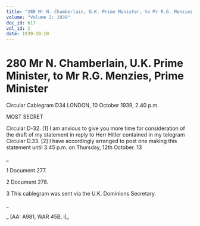 ```yaml
---
title: "280 Mr N. Chamberlain, U.K. Prime Minister, to Mr R.G. Menzies, Prime Minister"
volume: "Volume 2: 1939"
doc_id: 617
vol_id: 2
date: 1939-10-10
---
```


# 280 Mr N. Chamberlain, U.K. Prime Minister, to Mr R.G. Menzies, Prime Minister

Circular Cablegram D34 LONDON, 10 October 1939, 2.40 p.m.

MOST SECRET

Circular D-32. [1] I am anxious to give you more time for consideration of the draft of my statement in reply to Herr Hitler contained in my telegram Circular D.33. [2] I have accordingly arranged to post one making this statement until 3.45 p.m. on Thursday, 12th October. 13

_

1 Document 277.

2 Document 278.

3 This cablegram was sent via the U.K. Dominions Secretary.

_

_ [AA: A981, WAR 45B, i]_
